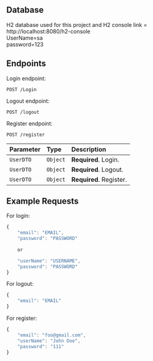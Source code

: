 ## Database
H2 database used for this project and H2 console link = http://localhost:8080/h2-console                  
UserName=sa       
password=123



## Endpoints

Login endpoint:

```http
POST /Login
```

Logout endpoint:

```http
POST /logout
```

Register endpoint:

```http
POST /register
```

| Parameter | Type     | Description             |
|:----------|:---------|:------------------------|
| `UserDTO` | `Object` | **Required**. Login.    |
| `UserDTO` | `Object` | **Required**. Logout.   |
| `UserDTO` | `Object` | **Required**. Register. |


## Example Requests

For login:
```javascript
{
    "email": "EMAIL",
    "password": "PASSWORD"
    
    or

    "userName": "USERNAME",
    "password": "PASSWORD"
}
```

For logout:
```javascript
{
    "email": "EMAIL"
}
```
For register:
```javascript
{
    "email": "foo@gmail.com",
    "userName": "John Doe",
    "password": "111"
}
```

